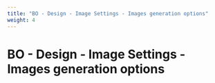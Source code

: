 ```yaml
---
title: "BO - Design - Image Settings - Images generation options"
weight: 4
---
```


# BO - Design - Image Settings - Images generation options
